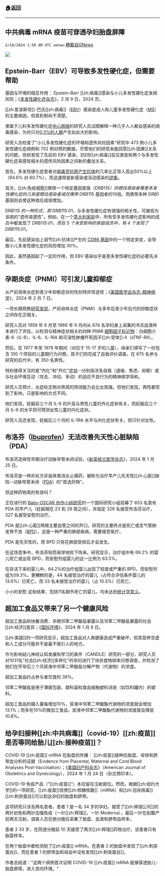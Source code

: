 ###  [:house:返回](README.md)
---


## 中共病毒 mRNA 疫苗可穿透孕妇胎盘屏障
`2/18/2024 1:58 AM UTC wenwu` [轉載自GNews](https://gnews.org/articles/2319387)


![](ipfs://QmSH34KaEYDvivsdBBvW97VTnPdEEkBziZJJyKktZp6T4c?.png)

## Epstein-Barr（EBV）可导致多发性硬化症，但需要帮助

基因与环境的相互作用： Epstein-Barr [[zh:病毒]]感染与小儿多发性硬化症发病风险；《[多发性硬化症杂志](https://journals.sagepub.com/doi/abs/10.1177/13524585231224685)》，2 月 9 日，2024 页。

[[zh:爱泼斯坦]]-巴氏[[zh:病毒]]（[EBV](https://www.nature.com/articles/s41582-023-00775-5)）感染是成人和儿童多发性硬化症（[MS](https://www.hopkinsmedicine.org/health/conditions-and-diseases/multiple-sclerosis-ms)）的主要病因，但其机制尚不清楚。

隶属于儿科多发性硬化症[中心网络](https://usnpmsc.org/)的研究人员试图解释一种几乎人人都会感染的病毒感染，为何只对[0.3%的人群](https://www.nationalmssociety.org/What-is-MS/Who-Gets-MS)产生如此大的影响。

研究人员检查了"小儿多发性硬化症的环境和遗传风险因素"研究中 473 例小儿多发性硬化症病例和 702 例对照的数据。尽管他们的研究未能回答[[zh:因果]]关系的问题，但却发现了先前的 EBV 感染、抗EB[[zh:病毒]]反应类型和两个与多发性硬化症易感性相关的遗传风险因素之间新的叠加关系。

首先，多发性硬化症患者对[病毒壳抗原产生抗体](https://www.mayo.edu/research/clinical-trials/cls-20112460)的几率比正常人高出50%以上（94.6% 对 60.7%），而这通常是新感染或活动感染的[迹象](https://www.cdc.gov/epstein-barr/laboratory-testing.html)。

其次，[[zh:免疫细胞]]携带一个特定基因家族（DRB1*15）的既往感染者罹患多发性硬化症的几率是既往感染者或仅携带 DRB1*15 基因者的10倍。而携带多种 DRB1 基因则会使这种效应成倍增加。

DRB1*15 的一种形式，即 DRB1*15:01，与多发性硬化症有很强的相关性，可被视为该病的"遗传易感性"。例如，在一个[意大利家庭](https://www.ncbi.nlm.nih.gov/pmc/articles/PMC5507157/)中，所有受多发性硬化症影响的成员中都发现了 DRB1*15:01，而在 5 个未受影响的家庭成员中，有 4 个发现了 DRB1*15:01。

最后，先前感染加上调节[[zh:抗体]]产生的 [CD86 基因](https://www.genecards.org/cgi-bin/carddisp.pl?gene=CD86)中的一个特定突变，会导致小儿多发性硬化症的风险增加 30%。

因此，虽然基因起了一定的作用，但 EBV 感染似乎是患多发性硬化症的必要先决条件。


## 孕期炎症（PNMI）可引发儿童抑郁症

从产前母体炎症到青少年抑郁症状的性别特异性途径；《[美国医学会杂志-精神病学](https://jamanetwork.com/journals/jamapsychiatry/article-abstract/2814653)》，2024 年 2 月 7 日。

一项长期观察[研究发现](https://www.cancer.gov/research/participate/what-are-observational-studies)，产前母体炎症（PNMI）与多年后青少年后代的抑郁症状之间存在正相关。

研究人员对 1959 年 6 月至 1966 年 9 月间从 674 名孕妇身上采集的冷冻血液样本进行了评估，以检测与精神症状相关的四种 PNMI [细胞因子标记物](https://www.cancer.gov/publications/dictionaries/cancer-terms/def/cytokine)：白细胞介素-6（IL-6）、IL-8、IL-1RA 和可溶性肿瘤坏死因子[[zh:受体]]-II（sTNF-RII）。

然后，在 1977 年至 1979 年期间（对应于 15-17 岁的儿童），母亲们填写了一份包含 100 个项目的儿童期行为问卷。孩子们则完成了自我评价调查。在 675 名参与研究的后代中，有 350 名男性。

特别值得关注的是"内化"和"外化"[症状](https://www.ncbi.nlm.nih.gov/pmc/articles/PMC7089526/)--分别指涉及自我（退缩、焦虑、抑郁）或与社会环境互动（攻击、冲动、多动）的适应不良行为的精神病学简称。

研究人员预计，炎症标志物对男孩的预测能力会比女孩强。但他们发现，两性都受到了影响，只是影响的方式不同。

他们发现，妊娠前三个月 IL-6 的升高与男性儿童的外化症状有关，而妊娠后三个月 IL-6 的水平则可预测女性儿童的内化症状。

研究人员还发现，妊娠后三个月的 IL-1RA 水平与内化症状有关，但只针对女性。


## 布洛芬（[Ibuprofen](https://www.webmd.com/drugs/2/drug-5166-9368/ibuprofen-oral/ibuprofen-oral/details)）无法改善先天性心脏缺陷（PDA）

布洛芬选择性早期治疗动脉导管未闭试验，《[新英格兰医学杂志](https://www.nejm.org/doi/full/10.1056/NEJMoa2305582)》，2024 年 1 月 25 日。

布洛芬是一种非处方非甾体类消炎止痛药，被称为治疗早产儿先天性[[zh:心脏]]缺陷--动脉导管未闭（[PDA](https://www.mayoclinic.org/diseases-conditions/patent-ductus-arteriosus/symptoms-causes/syc-20376145)）的"首选药物"。

但这种药物真的有效吗？

正在进行的 [Baby-OSCAR 协作小组研究](https://nottingham-repository.worktribe.com/index.php/output/5396319/study-protocol-baby-oscar-trial-outcome-after-selective-early-treatment-for-closure-of-patent-ductus-arteriosus-in-preterm-babies-a-multicentre-masked-randomised-placebo-controlled-parallel-group-trial)的一个国际研究小组招募了 653 名患有 PDA 的早产儿（妊娠期在 23 到 29 周之间），并指定 326 名接受布洛芬治疗，327 名接受安慰剂治疗。

PDA 是[[zh:心脏]]两根主要血管之间的开口。研究的主要终点是死亡或支气管肺发育不良（[BPD](https://www.lung.org/lung-health-diseases/lung-disease-lookup/bronchopulmonary-dysplasia/learn-about-bpd)），这是一种严重的肺部疾病，需要接受氧疗。

PDA 是先天性的，而 BPD 只有在肺部受损后才会发生。

在这场竞争中，布洛芬轻而易举地败下阵来。研究显示，治疗组中有 69.2% 的婴儿死亡或出现 BPD，而安慰剂组婴儿的这一比例为 63.5%。

在存活下来的婴儿中，64.2%的治疗组婴儿出现了轻度或严重的 BPD，而安慰剂组为59.3%。更糟糕的是，44 名接受治疗的婴儿（占符合评估条件婴儿的 13.6%）已死亡，而 33 名未接受治疗的婴儿（占 10.3%）已死亡。

小小的安慰 这些结果，包括11名额外死亡的婴儿，均未达到[统计学意义](https://hbr.org/2016/02/a-refresher-on-statistical-significance)。


## 超加工食品又带来了另一个健康风险

超加工食品和快餐消费、孕期邻苯二甲酸盐暴露以及邻苯二甲酸盐暴露的社会[[zh:经济]]差异；《[国际环境](https://www.sciencedirect.com/science/article/pii/S0160412024000138)》，2024 年 1 月 6 日。

[[zh:美国]]的一项研究显示，超加工食品对人类健康造成严重破坏，但其营养空虚和人工成分可能并不是最不吸引人的地方。

作为影响幼儿神经认知发展和学习的条件（CANDLE）研究的一部分，研究人员对1031名"社会[[zh:经济]]多样化"的孕妇进行了块状食物频率问卷调查，并检测了她们在怀孕后三个月尿液中邻苯二甲酸盐分解产物（代谢物）的浓度。

超加工食品约占参与者饮食的 39%。

邻苯二甲酸盐是用于薄膜包装、塑料袋和食品接触塑料涂层（如饮料罐内）的塑料。

超加工食品的摄入量每增加10%，尿液中邻苯二甲酸酯代谢物的浓度就会增加13.1%；而多吃10%的微加工食品，尿液中邻苯二甲酸酯代谢物的浓度就会降低10.8%。


## 给孕妇接种[[zh:中共病毒]]（covid-19）[[zh:疫苗]]是否等同给胎儿[[zh:接种疫苗]]？

COVID-19 [[zh:疫苗]] mRNA 在胎盘的传播： [[zh:疫苗]]接种后胎盘、母体和脐带血分析的证据（Evidence from Placental, Maternal and Cord Blood Analyses Post-Vaccination）；《[美国妇产科杂志](https://www.ajog.org/article/S0002-9378(24)00063-2/pdf)》（American Journal of Obstetrics and Gynecology），2024 年 1 月 24 日（杂志预印本）。

COVID-19 免疫产品（"[[zh:疫苗]]"）本应留在注射部位。然而，根据[[zh:纽约大学]]的一项研究，[[zh:疫苗]]信使[[zh:核糖核酸]]（mRNA）和[[zh:冠状病毒]][[zh:刺突蛋白]]可以到达孕妇的胎盘和脐带。

这项研究只涉及两名患者。患者 1 是一名 34 岁的孕妇，接受了[[zh:辉瑞公司]]的两针初免和两针加强免疫（一针[[zh:辉瑞]]，一针 Moderna），最后一针在剖腹产前两天注射。调查人员在她分娩后采集了胎盘、血液和脐带血样本。

患者 2 33 岁，在阴道分娩前 10 天接受了两次[[zh:辉瑞]]药物治疗。该患者只有胎盘样本。

在两个胎盘中都检测到了[[zh:疫苗]] mRNA。在患者 2 的胎盘中发现了[[zh:刺突蛋白]]，而在患者 1 的脐带血和母血中没有发现[[zh:刺突蛋白]]。

作者总结道："这两个病例首次证明 COVID-19 [[zh:疫苗]] mRNA 能够穿透胎儿-胎盘屏障，进入宫内环境。“
